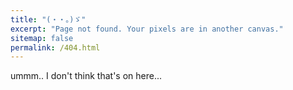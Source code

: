 ```yaml
---
title: "(・・。)ゞ"
excerpt: "Page not found. Your pixels are in another canvas."
sitemap: false
permalink: /404.html
---
```


ummm.. I don't think that's on here...
